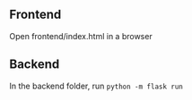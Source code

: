 ## Frontend
Open frontend/index.html in a browser

## Backend
In the backend folder, run `python -m flask run`